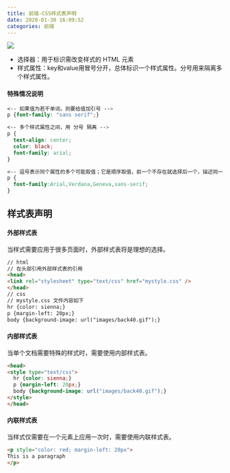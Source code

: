 ```yaml
---
title: 前端-CSS样式表声明
date: 2020-01-30 16:09:52
categories: 前端
---
```


<img src="/image/css_shenmin.gif">

- 选择器：用于标识需改变样式的 HTML 元素
- 样式属性：key和value用冒号分开，总体标识一个样式属性。分号用来隔离多个样式属性。

#### 特殊情况说明

```css
<-- 如果值为若干单词，则要给值加引号 -->
p {font-family: "sans serif";}

<-- 多个样式属性之间，用 分号 隔离 -->
p {
  text-align: center;
  color: black;
  font-family: arial;
}

<-- 逗号表示同个属性的多个可能取值；它是顺序取值，前一个不存在就选择后一个，描述同一属性。 -->
p {
  font-family:Arial,Verdana,Geneva,sans-serif;
}
```

## 样式表声明

#### 外部样式表

当样式需要应用于很多页面时，外部样式表将是理想的选择。

```html
// html
// 在头部引用外部样式表的引用
<head>
<link rel="stylesheet" type="text/css" href="mystyle.css" />
</head>
// css
// mystyle.css 文件内容如下
hr {color: sienna;}
p {margin-left: 20px;}
body {background-image: url("images/back40.gif");}
```

#### 内部样式表

当单个文档需要特殊的样式时，需要使用内部样式表。

```html
<head>
<style type="text/css">
  hr {color: sienna;}
  p {margin-left: 20px;}
  body {background-image: url("images/back40.gif");}
</style>
</head>
```

#### 内联样式表

当样式仅需要在一个元素上应用一次时，需要使用内联样式表。

```html
<p style="color: red; margin-left: 20px">
This is a paragraph
</p>
```